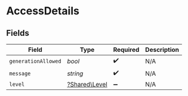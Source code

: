 # AccessDetails


## Fields

| Field                                         | Type                                          | Required                                      | Description                                   |
| --------------------------------------------- | --------------------------------------------- | --------------------------------------------- | --------------------------------------------- |
| `generationAllowed`                           | *bool*                                        | :heavy_check_mark:                            | N/A                                           |
| `message`                                     | *string*                                      | :heavy_check_mark:                            | N/A                                           |
| `level`                                       | [?Shared\Level](../../Models/Shared/Level.md) | :heavy_minus_sign:                            | N/A                                           |
